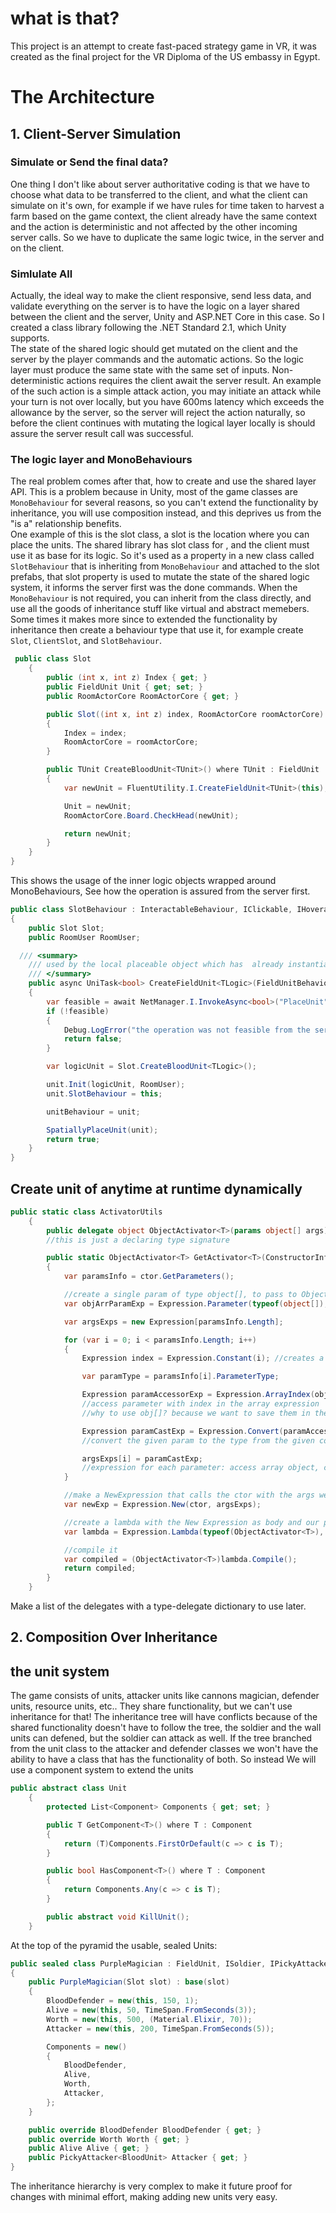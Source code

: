 # what is that?
This project is an attempt to create fast-paced strategy game in VR, it was created as the final project for the VR Diploma of the US embassy in Egypt.
# The Architecture
## 1. Client-Server Simulation
### Simulate or Send the final data?
One thing I don't like about server authoritative coding is that we have to choose what data to be transferred to the client, and what the client can simulate on it's own, for example if we have rules for time taken to harvest a farm based on the game context, the client already have the same context and the action is deterministic and not affected by the other incoming server calls. So we have to duplicate the same logic twice, in the server and on the client.
### Simlulate All
Actually, the ideal way to make the client responsive, send less data, and validate everything on the server is to have the logic on a layer shared between the client and the server, Unity and ASP.NET Core in this case. So I created a class library following the .NET Standard 2.1, which Unity supports.<br />
The state of the shared logic should get mutated on the client and the server by the player commands and the automatic actions. So the logic layer must produce the same state with the same set of inputs. Non-deterministic actions requires the client await the server result. An example of the such action is a simple attack action, you may initiate an attack while your turn is not over locally, but you have 600ms latency which exceeds the allowance by the server, so the server will reject the action naturally, so before the client continues with mutating the logical layer locally is should assure the server result call was successful.
### The logic layer and MonoBehaviours
The real problem comes after that, how to create and use the shared layer API. This is a problem because in Unity, most of the game classes are `MonoBehaviour` for several reasons, so you can't extend the functionality by inheritance, you will use composition instead, and this deprives us from the "is a" relationship benefits.<br />
One example of this is the slot class, a slot is the location where you can place the units. The shared library has slot class for , and the client must use it as base for its logic. So it's used as a property in a new class called `SlotBehaviour` that is inheriting from `MonoBehaviour` and attached to the slot prefabs, that slot property is used to mutate the state of the shared logic system, it informs the server first was the done commands.
When the `MonoBehaviour` is not required, you can inherit from the class directly, and use all the goods of inheritance stuff like virtual and abstract memebers. Some times it makes more since to extended the functionality by inheritance then create a behaviour type that use it, for example create `Slot`, `ClientSlot`, and `SlotBehaviour`.
``` C#
 public class Slot
    {
        public (int x, int z) Index { get; }
        public FieldUnit Unit { get; set; }
        public RoomActorCore RoomActorCore { get; }

        public Slot((int x, int z) index, RoomActorCore roomActorCore)
        {
            Index = index;
            RoomActorCore = roomActorCore;
        }

        public TUnit CreateBloodUnit<TUnit>() where TUnit : FieldUnit
        {
            var newUnit = FluentUtility.I.CreateFieldUnit<TUnit>(this);

            Unit = newUnit;
            RoomActorCore.Board.CheckHead(newUnit);

            return newUnit;
        }
    }
}
```

This shows the usage of the inner logic objects wrapped around MonoBehaviours, See how the operation is assured from the server first.
``` C#
public class SlotBehaviour : InteractableBehaviour, IClickable, IHoverable
{
    public Slot Slot;
    public RoomUser RoomUser;

  /// <summary>
    /// used by the local placeable object which has  already instantiated the right game object
    /// </summary>
    public async UniTask<bool> CreateFieldUnit<TLogic>(FieldUnitBehaviour<TLogic> unit) where TLogic : FieldUnit
    {
        var feasible = await NetManager.I.InvokeAsync<bool>("PlaceUnit", typeof(TLogic).Name, Slot.Index);
        if (!feasible)
        {
            Debug.LogError("the operation was not feasible from the server");
            return false;
        }

        var logicUnit = Slot.CreateBloodUnit<TLogic>();

        unit.Init(logicUnit, RoomUser);
        unit.SlotBehaviour = this;

        unitBehaviour = unit;

        SpatiallyPlaceUnit(unit);
        return true;
    }
}
```

## Create unit of anytime at runtime dynamically
``` C#
public static class ActivatorUtils
    {
        public delegate object ObjectActivator<T>(params object[] args);
        //this is just a declaring type signature

        public static ObjectActivator<T> GetActivator<T>(ConstructorInfo ctor)
        {
            var paramsInfo = ctor.GetParameters();

            //create a single param of type object[], to pass to ObjectActivator delegate
            var objArrParamExp = Expression.Parameter(typeof(object[]), "args");

            var argsExps = new Expression[paramsInfo.Length];

            for (var i = 0; i < paramsInfo.Length; i++)
            {
                Expression index = Expression.Constant(i); //creates a const of int i

                var paramType = paramsInfo[i].ParameterType;

                Expression paramAccessorExp = Expression.ArrayIndex(objArrParamExp, index);
                //access parameter with index in the array expression
                //why to use obj[]? because we want to save them in the ObjectActivator with obj[] as input

                Expression paramCastExp = Expression.Convert(paramAccessorExp, paramType);
                //convert the given param to the type from the given constructor param list

                argsExps[i] = paramCastExp;
                //expression for each parameter: access array object, cast it
            }

            //make a NewExpression that calls the ctor with the args we just created
            var newExp = Expression.New(ctor, argsExps);

            //create a lambda with the New Expression as body and our param object[] as arg
            var lambda = Expression.Lambda(typeof(ObjectActivator<T>), newExp, objArrParamExp);

            //compile it
            var compiled = (ObjectActivator<T>)lambda.Compile();
            return compiled;
        }
    }
```
Make a list of the delegates with a type-delegate dictionary to use later.
## 2. Composition Over Inheritance
## the unit system
The game consists of units, attacker units like cannons magician, defender units, resource units, etc.. They share functionality, but we can't use inheritance for that! The inheritance tree will have conflicts because of the shared functionality doesn't have to follow the tree, the soldier and the wall units can defened, but the soldier can attack as well. If the tree branched from the unit class to the attacker and defender classes we won't have the ability to have a class that has the functionality of both. So instead We will use a component system to extend the units
``` C#
public abstract class Unit
    {
        protected List<Component> Components { get; set; }

        public T GetComponent<T>() where T : Component
        {
            return (T)Components.FirstOrDefault(c => c is T);
        }

        public bool HasComponent<T>() where T : Component
        {
            return Components.Any(c => c is T);
        }

        public abstract void KillUnit();
    }
```
At the top of the pyramid the usable, sealed Units:
``` C#
public sealed class PurpleMagician : FieldUnit, ISoldier, IPickyAttackerUnit<BloodUnit>
{
    public PurpleMagician(Slot slot) : base(slot)
    {
        BloodDefender = new(this, 150, 1);
        Alive = new(this, 50, TimeSpan.FromSeconds(3));
        Worth = new(this, 500, (Material.Elixir, 70));
        Attacker = new(this, 200, TimeSpan.FromSeconds(5));

        Components = new()
        {
            BloodDefender,
            Alive,
            Worth,
            Attacker,
        };
    }

    public override BloodDefender BloodDefender { get; }
    public override Worth Worth { get; }
    public Alive Alive { get; }
    public PickyAttacker<BloodUnit> Attacker { get; }
}
```
The inheritance hierarchy is very complex to make it future proof for changes with minimal effort, making adding new units very easy.